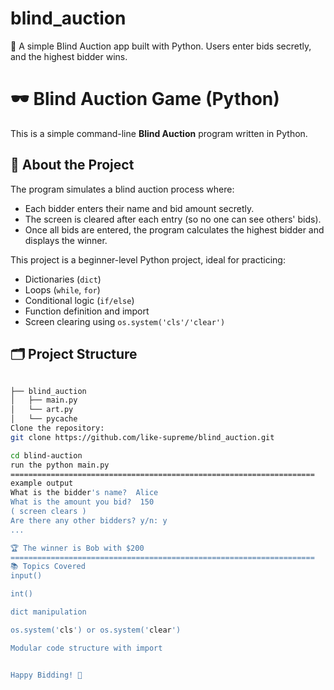 # blind_auction
🎯 A simple Blind Auction app built with Python. Users enter bids secretly, and the highest bidder wins.

# 🕶️ Blind Auction Game (Python)

This is a simple command-line **Blind Auction** program written in Python.

## 🧠 About the Project

The program simulates a blind auction process where:
- Each bidder enters their name and bid amount secretly.
- The screen is cleared after each entry (so no one can see others' bids).
- Once all bids are entered, the program calculates the highest bidder and displays the winner.

This project is a beginner-level Python project, ideal for practicing:

- Dictionaries (`dict`)
- Loops (`while`, `for`)
- Conditional logic (`if/else`)
- Function definition and import
- Screen clearing using `os.system('cls'/'clear')`

## 🗂️ Project Structure

```bash

├── blind_auction
│   ├── main.py
│   └── art.py
│   └── pycache
Clone the repository:
git clone https://github.com/like-supreme/blind_auction.git

cd blind-auction
run the python main.py
====================================================================
example output
What is the bidder's name?  Alice
What is the amount you bid?  150
( screen clears )
Are there any other bidders? y/n: y
...

🏆 The winner is Bob with $200
====================================================================
📚 Topics Covered
input()

int()

dict manipulation

os.system('cls') or os.system('clear')

Modular code structure with import


Happy Bidding! 🤑
